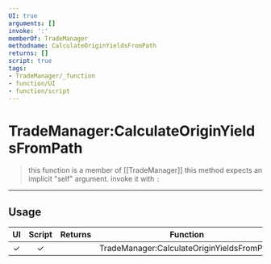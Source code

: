 ```yaml
---
UI: true
arguments: []
invoke: ':'
memberOf: TradeManager
methodname: CalculateOriginYieldsFromPath
returns: []
script: true
tags:
- TradeManager/_function
- function/UI
- function/script
---
```

# TradeManager:CalculateOriginYieldsFromPath
> this function is a member of [[TradeManager]]
> this method expects an implicit "self" argument. invoke it with `:`
-----
## Usage
|  UI | Script | Returns | Function | Arguments |
|:---:|:------:|-------:|:--------:|:---------|
|✓|✓||TradeManager:CalculateOriginYieldsFromPath||
